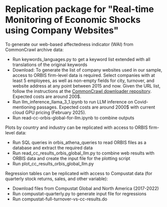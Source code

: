 # Replication package for "Real-time Monitoring of Economic Shocks using Company Websites"

To generate our web-based affectedness indicator (WAI) from CommonCrawl archive data:
  - Run keywords_languages.py to get a keyword list extended with all translations of the original keywords
  - Download: To generate the list of company websites used in our sample, access to ORBIS firm-level data is required. Select companies with at least 5 employees, as well as non-empty fields for city, turnover, and website address at any point between 2015 and now. Given the URL list, follow the instructions at the [CommonCrawl downloader repository](https://github.com/jakob-ra/cc-download). Expected costs are around 200$.
  - Run llm_inference_llama_3_1.ipynb to run LLM inference on Covid-mentioning passages. Expected costs are around 2000$ with current cloud GPU pricing (February 2025).
  - Run read-cc-orbis-global-for-llm.ipynb to combine outputs
    
Plots by country and industry can be replicated with access to ORBIS firm-level data:
  - Run SQL queries in orbis_athena_queries to read ORBIS files as a database and extract the required data
  - Run read_cc_results_orbis_global_llm.py to combine web results with ORBIS data and create the input file for the plotting script
  - Run plot_cc_results_orbis_global_llm.py

Regression tables can be replicated with access to Compustat data (for quarterly stock returns, sales, and other variable):
  - Download files from Compustat Global and North America (2017-2022)
  - Run compustat-quarterly.py to generate input file for regressions
  - Run compustat-full-turnover-vs-cc-results.do
